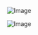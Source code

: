 ![Image](https://github.com/user-attachments/assets/f3221fb6-e9e7-4ab3-bf78-9078d2df25ac)

![Image](https://github.com/user-attachments/assets/359ff24f-be05-4ea8-a122-9d47dd9feac0)